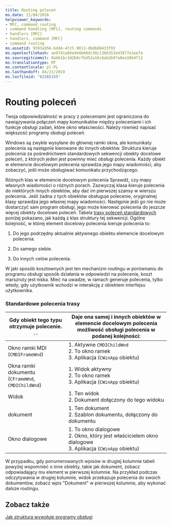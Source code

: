 ```yaml
---
title: Routing poleceń
ms.date: 11/04/2016
helpviewer_keywords:
- MFC, command routing
- command handling [MFC], routing commands
- handlers [MFC]
- handlers, command [MFC]
- command routing
ms.assetid: 9393a956-bdd4-47c5-9013-dbd680433f93
ms.openlocfilehash: ae9741a66e944b60dc38c1366353e43977e1ee7a
ms.sourcegitcommit: 0ab61bc3d2b6cfbd52a16c6ab2b97a8ea1864f12
ms.translationtype: MT
ms.contentlocale: pl-PL
ms.lasthandoff: 04/23/2019
ms.locfileid: "62165155"
---
```

# <a name="command-routing"></a>Routing poleceń

Twoja odpowiedzialność w pracy z poleceniami jest ograniczona do nawiązywania połączeń mapy komunikatów między poleceniami i ich funkcje obsługi zadań, które okno właściwości. Należy również napisać większość programy obsługi poleceń.

Windows są zwykle wysyłane do głównej ramki okna, ale komunikaty polecenia są następnie kierowane do innych obiektów. Struktura kieruje polecenia za pośrednictwem standardowych sekwencji obiekty docelowe poleceń, z których jeden jest powinny mieć obsługi polecenia. Każdy obiekt w elemencie docelowym polecenia sprawdza jego mapy wiadomości, aby zobaczyć, jeśli może obsługiwać komunikatu przychodzącego.

Różnych klas w elemencie docelowym polecenia Sprawdź, czy mapy własnych wiadomości o różnych porach. Zazwyczaj klasa kieruje polecenia do niektórych innych obiektów, aby dać im pierwszej szansy w wierszu polecenia. Jeśli żadna z tych obiektów obsługuje polecenie, oryginalnej klasy sprawdza jego własnej mapy wiadomości. Następnie jeśli go nie może dostarczyć sam program obsługi, jego może kierować polecenia do jeszcze więcej obiekty docelowe poleceń. Tabela [trasy poleceń standardowych](#_core_standard_command_route) poniżej pokazano, jak każdą z klas struktury tej sekwencji. Ogólne kolejność, w której element docelowy polecenia kieruje polecenia to:

1. Do jego podrzędny aktualnie aktywnego obiektu elemencie docelowym polecenia.

1. Do samego siebie.

1. Do innych celów polecenia.

W jaki sposób kosztownych jest ten mechanizm routingu w porównaniu do programu obsługi sposób działania w odpowiedzi na polecenie, koszt marszruty jest niska. Mieć na uwadze, w ramach generuje polecenia, tylko wtedy, gdy użytkownik wchodzi w interakcję z obiektem interfejsu użytkownika.

### <a name="_core_standard_command_route"></a> Standardowe polecenia trasy

|Gdy obiekt tego typu otrzymuje polecenie. . .|Daje ona samej i innych obiektów w elemencie docelowym polecenia możliwość obsługi polecenia w podanej kolejności:|
|----------------------------------------------------------|-----------------------------------------------------------------------------------------------------|
|Okno ramki MDI (`CMDIFrameWnd`)|1.  Aktywne `CMDIChildWnd`<br />2.  To okno ramek<br />3.  Aplikacja (`CWinApp` obiektu)|
|Okna ramki dokumentu (`CFrameWnd`, `CMDIChildWnd`)|1.  Widok aktywny<br />2.  To okno ramek<br />3.  Aplikacja (`CWinApp` obiektu)|
|Widok|1.  Ten widok<br />2.  Dokument dołączony do tego widoku|
|dokument|1.  Ten dokument<br />2.  Szablon dokumentu, dołączony do dokumentu|
|Okno dialogowe|1.  To okno dialogowe<br />2.  Okno, który jest właścicielem okno dialogowe<br />3.  Aplikacja (`CWinApp` obiektu)|

W przypadku, gdy ponumerowanych wpisów w drugiej kolumnie tabeli powyżej wspomnieć o inne obiekty, takie jak dokument, zobacz odpowiadający mu element w pierwszej kolumnie. Na przykład podczas odczytywania w drugiej kolumnie, widok przekazuje polecenia do swoich dokumentów, zobacz wpis "Dokument" w pierwszej kolumnie, aby wykonać dalsze routingu.

## <a name="see-also"></a>Zobacz także

[Jak struktura wywołuje programy obsługi](../mfc/how-the-framework-calls-a-handler.md)
